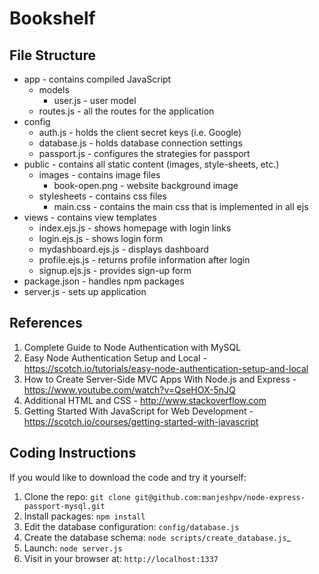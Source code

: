 ﻿# Bookshelf
## File Structure
* app - contains compiled JavaScript
	* models
      * user.js - user model
    * routes.js - all the routes for the application
* config
  * auth.js - holds the client secret keys (i.e. Google)
  * database.js - holds database connection settings
  * passport.js - configures the strategies for passport
* public - contains all static content (images, style-sheets, etc.)
  * images - contains image files
    * book-open.png - website background image
  * stylesheets - contains css files
    * main.css - contains the main css that is implemented in all ejs
* views - contains view templates
  * index.ejs.js - shows homepage with login links
  * login.ejs.js - shows login form
  * mydashboard.ejs.js - displays dashboard
  * profile.ejs.js - returns profile information after login
  * signup.ejs.js - provides sign-up form
* package.json - handles npm packages
* server.js - sets up application
## References
1. Complete Guide to Node Authentication with MySQL
2. Easy Node Authentication Setup and Local - https://scotch.io/tutorials/easy-node-authentication-setup-and-local
3. How to Create Server-Side MVC Apps With Node.js and Express - https://www.youtube.com/watch?v=QseHOX-5nJQ
4. Additional HTML and CSS - http://www.stackoverflow.com
5. Getting Started With JavaScript for Web Development - https://scotch.io/courses/getting-started-with-javascript
## Coding Instructions     
If you would like to download the code and try it yourself:
1. Clone the repo: `git clone git@github.com:manjeshpv/node-express-passport-mysql.git`
2. Install packages: `npm install` 
3. Edit the database configuration: `config/database.js`  
4. Create the database schema: `node scripts/create_database.js`_ 
5. Launch: `node server.js`
6. Visit in your browser at: `http://localhost:1337` 
